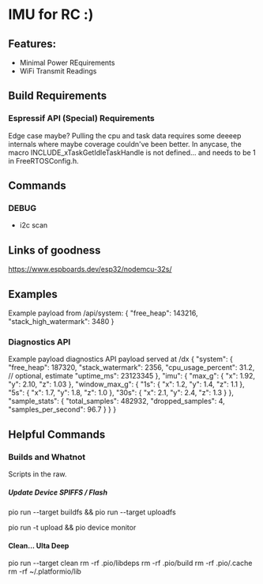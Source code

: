 # IMU for RC :)

## Features: 
* Minimal Power REquirements
* WiFi Transmit Readings



## Build Requirements
### Espressif API (Special) Requirements
Edge case maybe? 
Pulling the cpu and task data requires some deeeep internals where maybe coverage couldn've been better. In anycase, the macro INCLUDE_xTaskGetIdleTaskHandle is not defined... and needs to be 1 in FreeRTOSConfig.h.

## Commands
### DEBUG 
- i2c scan



## Links of goodness
https://www.espboards.dev/esp32/nodemcu-32s/

## Examples
Example payload from /api/system:
{
  "free_heap": 143216,
  "stack_high_watermark": 3480
}

### Diagnostics API
Example payload diagnostics API payload served at /dx
{
  "system": {
    "free_heap": 187320,
    "stack_watermark": 2356,
    "cpu_usage_percent": 31.2, // optional, estimate
    "uptime_ms": 23123345
  },
  "imu": {
    "max_g": {
      "x": 1.92,
      "y": 2.10,
      "z": 1.03
    },
    "window_max_g": {
      "1s": { "x": 1.2, "y": 1.4, "z": 1.1 },
      "5s": { "x": 1.7, "y": 1.8, "z": 1.0 },
      "30s": { "x": 2.1, "y": 2.4, "z": 1.3 }
    },
    "sample_stats": {
      "total_samples": 482932,
      "dropped_samples": 4,
      "samples_per_second": 96.7
    }
  }
}

## Helpful Commands

### Builds and Whatnot
Scripts in the raw.
##### Update Device SPIFFS / Flash
pio run --target buildfs && pio run --target uploadfs

pio run -t upload && pio device monitor

#### Clean... Ulta Deep
pio run --target clean
rm -rf .pio/libdeps
rm -rf .pio/build
rm -rf .pio/.cache
rm -rf ~/.platformio/lib


